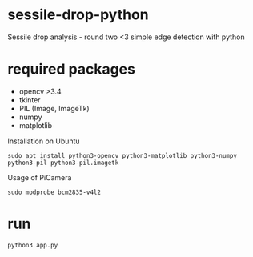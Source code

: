 # sessile-drop-python

Sessile drop analysis - round two <3
simple edge detection with python

# required packages
- opencv >3.4
- tkinter
- PIL (Image, ImageTk)
- numpy
- matplotlib

Installation on Ubuntu
```
sudo apt install python3-opencv python3-matplotlib python3-numpy python3-pil python3-pil.imagetk
```

Usage of PiCamera
```
sudo modprobe bcm2835-v4l2
```

# run
```
python3 app.py
```
